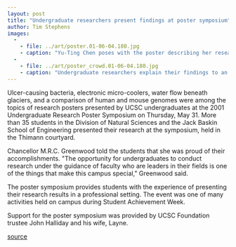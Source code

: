 ```yaml
---
layout: post
title: "Undergraduate researchers present findings at poster symposium"
author: Tim Stephens
images:
  -
    - file: ../art/poster.01-06-04.180.jpg
    - caption: "Yu-Ting Chen poses with the poster describing her research on bacteria that cause ulcers. Chen worked in the lab of assistant professor of environmental toxicology Karen Ottemann. Photos: Tim Stephens"
  -
    - file: ../art/poster_crowd.01-06-04.180.jpg
    - caption: "Undergraduate researchers explain their findings to an appreciative crowd at the annual poster symposium, above."
---
```


Ulcer-causing bacteria, electronic micro-coolers, water flow beneath glaciers, and a comparison of human and mouse genomes were among the topics of research posters presented by UCSC undergraduates at the 2001 Undergraduate Research Poster Symposium on Thursday, May 31. More than 35 students in the Division of Natural Sciences and the Jack Baskin School of Engineering presented their research at the symposium, held in the Thimann courtyard.  
  
Chancellor M.R.C. Greenwood told the students that she was proud of their accomplishments. "The opportunity for undergraduates to conduct research under the guidance of faculty who are leaders in their fields is one of the things that make this campus special," Greenwood said.   
  
The poster symposium provides students with the experience of presenting their research results in a professional setting. The event was one of many activities held on campus during Student Achievement Week.  
  
Support for the poster symposium was provided by UCSC Foundation trustee John Halliday and his wife, Layne.  
  

[source](http://www1.ucsc.edu/currents/00-01/06-04/research.html "Permalink to research")
